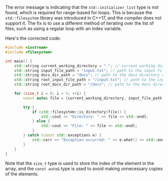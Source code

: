 
The error message is indicating that the `std::initializer_list` type is not found, which is required for range-based for loops. This is because the `std::filesystem` library was introduced in C++17, and the compiler does not support it. The fix is to use a different method of iterating over the list of files, such as using a regular loop with an index variable.

Here's the corrected code:
```cpp
#include <iostream>
#include <filesystem>

int main() {
    std::string current_working_directory = "."; // current working directory is represented by a dot (.)
    std::string input_file_path = "input.txt"; // path to the input file relative to the current working directory
    std::string docs_dir_path = "docs"; // path to the docs directory relative to the current working directory
    std::string root_input_file_path = "/input.txt"; // path to the input file in the filesystem root
    std::string root_docs_dir_path = "/docs"; // path to the docs directory in the filesystem root

    for (size_t i = 0; i < 5; ++i) {
        const auto& file = {current_working_directory, input_file_path, docs_dir_path, root_input_file_path, root_docs_dir_path}[i];

        try {
            if (std::filesystem::is_directory(file)) {
                std::cout << "Directory: " << file << std::endl;
            } else {
                std::cout << "File: " << file << std::endl;
            }
        } catch (const std::exception& e) {
            std::cerr << "Exception occurred: " << e.what() << std::endl;
        }
    }
}
```
Note that the `size_t` type is used to store the index of the element in the array, and the `const auto&` type is used to avoid making unnecessary copies of the elements.
